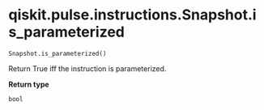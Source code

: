 # qiskit.pulse.instructions.Snapshot.is\_parameterized

`Snapshot.is_parameterized()`

Return True iff the instruction is parameterized.

**Return type**

`bool`
